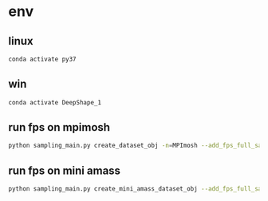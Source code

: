 # env
## linux
```bash
conda activate py37
```
## win
```bash
conda activate DeepShape_1
```
## run fps on mpimosh
```bash
python sampling_main.py create_dataset_obj -n=MPImosh --add_fps_full_sampling=true
```

## run fps on mini amass
```bash
python sampling_main.py create_mini_amass_dataset_obj --add_fps_full_sampling=true
```
#
